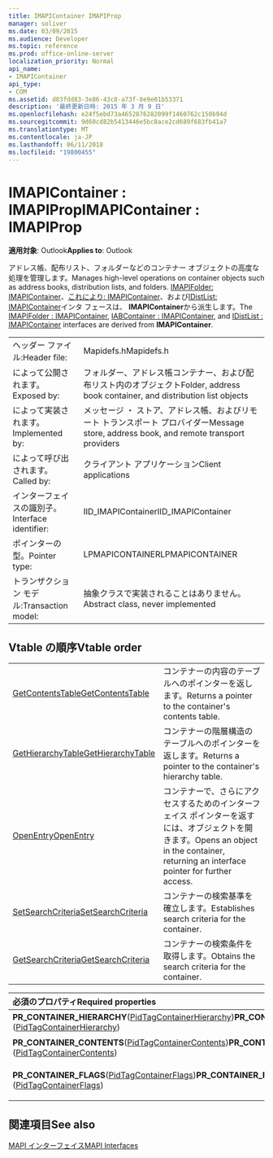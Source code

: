 ```yaml
---
title: IMAPIContainer IMAPIProp
manager: soliver
ms.date: 03/09/2015
ms.audience: Developer
ms.topic: reference
ms.prod: office-online-server
localization_priority: Normal
api_name:
- IMAPIContainer
api_type:
- COM
ms.assetid: d83fdd83-3e86-43c8-a73f-8e9e01b53371
description: '最終更新日時: 2015 年 3 月 9 日'
ms.openlocfilehash: e24f5ebd73a4652876282099f1460762c150b94d
ms.sourcegitcommit: 9d60cd82b5413446e5bc8ace2cd689f683fb41a7
ms.translationtype: MT
ms.contentlocale: ja-JP
ms.lasthandoff: 06/11/2018
ms.locfileid: "19800455"
---
```

# <a name="imapicontainer--imapiprop"></a><span data-ttu-id="00625-103">IMAPIContainer : IMAPIProp</span><span class="sxs-lookup"><span data-stu-id="00625-103">IMAPIContainer : IMAPIProp</span></span>

  
  
<span data-ttu-id="00625-104">**適用対象**: Outlook</span><span class="sxs-lookup"><span data-stu-id="00625-104">**Applies to**: Outlook</span></span> 
  
<span data-ttu-id="00625-105">アドレス帳、配布リスト、フォルダーなどのコンテナー オブジェクトの高度な処理を管理します。</span><span class="sxs-lookup"><span data-stu-id="00625-105">Manages high-level operations on container objects such as address books, distribution lists, and folders.</span></span> <span data-ttu-id="00625-106">[IMAPIFolder: IMAPIContainer](imapifolderimapicontainer.md)、[これにより: IMAPIContainer](iabcontainerimapicontainer.md)、および[IDistList: IMAPIContainer](idistlistimapicontainer.md)インタ フェースは、 **IMAPIContainer**から派生します。</span><span class="sxs-lookup"><span data-stu-id="00625-106">The [IMAPIFolder : IMAPIContainer](imapifolderimapicontainer.md), [IABContainer : IMAPIContainer](iabcontainerimapicontainer.md), and [IDistList : IMAPIContainer](idistlistimapicontainer.md) interfaces are derived from **IMAPIContainer**.</span></span>
  
|||
|:-----|:-----|
|<span data-ttu-id="00625-107">ヘッダー ファイル:</span><span class="sxs-lookup"><span data-stu-id="00625-107">Header file:</span></span>  <br/> |<span data-ttu-id="00625-108">Mapidefs.h</span><span class="sxs-lookup"><span data-stu-id="00625-108">Mapidefs.h</span></span>  <br/> |
|<span data-ttu-id="00625-109">によって公開されます。</span><span class="sxs-lookup"><span data-stu-id="00625-109">Exposed by:</span></span>  <br/> |<span data-ttu-id="00625-110">フォルダー、アドレス帳コンテナー、および配布リスト内のオブジェクト</span><span class="sxs-lookup"><span data-stu-id="00625-110">Folder, address book container, and distribution list objects</span></span>  <br/> |
|<span data-ttu-id="00625-111">によって実装されます。</span><span class="sxs-lookup"><span data-stu-id="00625-111">Implemented by:</span></span>  <br/> |<span data-ttu-id="00625-112">メッセージ ・ ストア、アドレス帳、およびリモート トランスポート プロバイダー</span><span class="sxs-lookup"><span data-stu-id="00625-112">Message store, address book, and remote transport providers</span></span>  <br/> |
|<span data-ttu-id="00625-113">によって呼び出されます。</span><span class="sxs-lookup"><span data-stu-id="00625-113">Called by:</span></span>  <br/> |<span data-ttu-id="00625-114">クライアント アプリケーション</span><span class="sxs-lookup"><span data-stu-id="00625-114">Client applications</span></span>  <br/> |
|<span data-ttu-id="00625-115">インターフェイスの識別子。</span><span class="sxs-lookup"><span data-stu-id="00625-115">Interface identifier:</span></span>  <br/> |<span data-ttu-id="00625-116">IID_IMAPIContainer</span><span class="sxs-lookup"><span data-stu-id="00625-116">IID_IMAPIContainer</span></span>  <br/> |
|<span data-ttu-id="00625-117">ポインターの型。</span><span class="sxs-lookup"><span data-stu-id="00625-117">Pointer type:</span></span>  <br/> |<span data-ttu-id="00625-118">LPMAPICONTAINER</span><span class="sxs-lookup"><span data-stu-id="00625-118">LPMAPICONTAINER</span></span>  <br/> |
|<span data-ttu-id="00625-119">トランザクション モデル:</span><span class="sxs-lookup"><span data-stu-id="00625-119">Transaction model:</span></span>  <br/> |<span data-ttu-id="00625-120">抽象クラスで実装されることはありません。</span><span class="sxs-lookup"><span data-stu-id="00625-120">Abstract class, never implemented</span></span>  <br/> |
   
## <a name="vtable-order"></a><span data-ttu-id="00625-121">Vtable の順序</span><span class="sxs-lookup"><span data-stu-id="00625-121">Vtable order</span></span>

|||
|:-----|:-----|
|[<span data-ttu-id="00625-122">GetContentsTable</span><span class="sxs-lookup"><span data-stu-id="00625-122">GetContentsTable</span></span>](imapicontainer-getcontentstable.md) <br/> |<span data-ttu-id="00625-123">コンテナーの内容のテーブルへのポインターを返します。</span><span class="sxs-lookup"><span data-stu-id="00625-123">Returns a pointer to the container's contents table.</span></span>  <br/> |
|[<span data-ttu-id="00625-124">GetHierarchyTable</span><span class="sxs-lookup"><span data-stu-id="00625-124">GetHierarchyTable</span></span>](imapicontainer-gethierarchytable.md) <br/> |<span data-ttu-id="00625-125">コンテナーの階層構造のテーブルへのポインターを返します。</span><span class="sxs-lookup"><span data-stu-id="00625-125">Returns a pointer to the container's hierarchy table.</span></span>  <br/> |
|[<span data-ttu-id="00625-126">OpenEntry</span><span class="sxs-lookup"><span data-stu-id="00625-126">OpenEntry</span></span>](imapicontainer-openentry.md) <br/> |<span data-ttu-id="00625-127">コンテナーで、さらにアクセスするためのインターフェイス ポインターを返すには、オブジェクトを開きます。</span><span class="sxs-lookup"><span data-stu-id="00625-127">Opens an object in the container, returning an interface pointer for further access.</span></span>  <br/> |
|[<span data-ttu-id="00625-128">SetSearchCriteria</span><span class="sxs-lookup"><span data-stu-id="00625-128">SetSearchCriteria</span></span>](imapicontainer-setsearchcriteria.md) <br/> |<span data-ttu-id="00625-129">コンテナーの検索基準を確立します。</span><span class="sxs-lookup"><span data-stu-id="00625-129">Establishes search criteria for the container.</span></span>  <br/> |
|[<span data-ttu-id="00625-130">GetSearchCriteria</span><span class="sxs-lookup"><span data-stu-id="00625-130">GetSearchCriteria</span></span>](imapicontainer-getsearchcriteria.md) <br/> |<span data-ttu-id="00625-131">コンテナーの検索条件を取得します。</span><span class="sxs-lookup"><span data-stu-id="00625-131">Obtains the search criteria for the container.</span></span>  <br/> |
   
|<span data-ttu-id="00625-132">**必須のプロパティ**</span><span class="sxs-lookup"><span data-stu-id="00625-132">**Required properties**</span></span>|<span data-ttu-id="00625-133">**Access**</span><span class="sxs-lookup"><span data-stu-id="00625-133">**Access**</span></span>|
|:-----|:-----|
|<span data-ttu-id="00625-134">**PR_CONTAINER_HIERARCHY**([PidTagContainerHierarchy](pidtagcontainerhierarchy-canonical-property.md))</span><span class="sxs-lookup"><span data-stu-id="00625-134">**PR_CONTAINER_HIERARCHY** ([PidTagContainerHierarchy](pidtagcontainerhierarchy-canonical-property.md))</span></span>  <br/> |<span data-ttu-id="00625-135">読み取り専用</span><span class="sxs-lookup"><span data-stu-id="00625-135">Read-only</span></span>  <br/> |
|<span data-ttu-id="00625-136">**PR_CONTAINER_CONTENTS**([PidTagContainerContents](pidtagcontainercontents-canonical-property.md))</span><span class="sxs-lookup"><span data-stu-id="00625-136">**PR_CONTAINER_CONTENTS** ([PidTagContainerContents](pidtagcontainercontents-canonical-property.md))</span></span>  <br/> |<span data-ttu-id="00625-137">読み取り専用</span><span class="sxs-lookup"><span data-stu-id="00625-137">Read-only</span></span>  <br/> |
|<span data-ttu-id="00625-138">**PR_CONTAINER_FLAGS**([PidTagContainerFlags](pidtagcontainerflags-canonical-property.md))</span><span class="sxs-lookup"><span data-stu-id="00625-138">**PR_CONTAINER_FLAGS** ([PidTagContainerFlags](pidtagcontainerflags-canonical-property.md))</span></span>  <br/> |<span data-ttu-id="00625-139">値の取得および設定が可能です。</span><span class="sxs-lookup"><span data-stu-id="00625-139">Read/write</span></span>  <br/> |
   
## <a name="see-also"></a><span data-ttu-id="00625-140">関連項目</span><span class="sxs-lookup"><span data-stu-id="00625-140">See also</span></span>



[<span data-ttu-id="00625-141">MAPI インターフェイス</span><span class="sxs-lookup"><span data-stu-id="00625-141">MAPI Interfaces</span></span>](mapi-interfaces.md)

